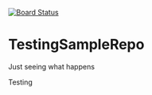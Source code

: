 [![Board Status](https://office-test1.visualstudio.com/c333eda8-ed40-4ad1-89d7-48210895524e/986361a6-4d79-4ad7-acb3-16185c6b9cfd/_apis/work/boardbadge/5e1d3e29-49fb-4187-84ed-fe0c58580a47)](https://office-test1.visualstudio.com/c333eda8-ed40-4ad1-89d7-48210895524e/_boards/board/t/986361a6-4d79-4ad7-acb3-16185c6b9cfd/Microsoft.RequirementCategory)
# TestingSampleRepo
Just seeing what happens

Testing
